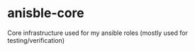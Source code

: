 # anisble-core
Core infrastructure used for my ansible roles (mostly used for testing/verification)
